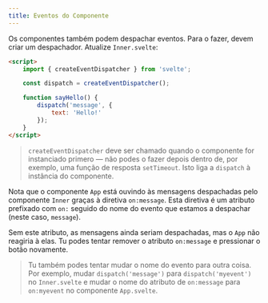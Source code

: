 ```yaml
---
title: Eventos do Componente
---
```


Os componentes também podem despachar eventos. Para o fazer, devem criar um despachador. Atualize `Inner.svelte`:

```html
<script>
	import { createEventDispatcher } from 'svelte';

	const dispatch = createEventDispatcher();

	function sayHello() {
		dispatch('message', {
			text: 'Hello!'
		});
	}
</script>
```

> `createEventDispatcher` deve ser chamado quando o componente for instanciado primero — não podes o fazer depois dentro de, por exemplo, uma função de resposta `setTimeout`. Isto liga a `dispatch` à instância do componente.

Nota que o componente `App` está ouvindo às mensagens despachadas pelo componente `Inner` graças à diretiva `on:message`. Esta diretiva é um atributo prefixado com `on:` seguido do nome do evento que estamos a despachar (neste caso, `message`).

Sem este atributo, as mensagens ainda seriam despachadas, mas o `App` não reagiria à elas. Tu podes tentar remover o atributo `on:message` e pressionar o botão novamente.

> Tu também podes tentar mudar o nome do evento para outra coisa. Por exemplo, mudar `dispatch('message')` para `dispatch('myevent')` no `Inner.svelte` e mudar o nome do atributo de `on:message` para `on:myevent` no componente `App.svelte`.
